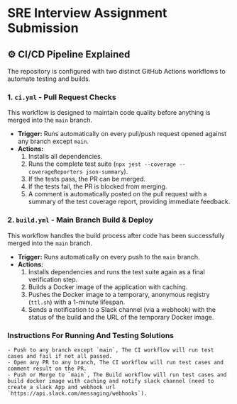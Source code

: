 # SRE Interview Assignment Submission

## ⚙️ CI/CD Pipeline Explained

The repository is configured with two distinct GitHub Actions workflows to automate testing and builds.

### 1. `ci.yml` - Pull Request Checks

This workflow is designed to maintain code quality before anything is merged into the `main` branch.

-   **Trigger:** Runs automatically on every pull/push request opened against any branch except `main`.
-   **Actions:**
    1.  Installs all dependencies.
    2.  Runs the complete test suite (`npx jest --coverage --coverageReporters json-summary`).
    3.  If the tests pass, the PR can be merged.
    4.  If the tests fail, the PR is blocked from merging.
    5.  A comment is automatically posted on the pull request with a summary of the test coverage report, providing immediate feedback.

### 2. `build.yml` - Main Branch Build & Deploy

This workflow handles the build process after code has been successfully merged into the `main` branch.

-   **Trigger:** Runs automatically on every push to the `main` branch.
-   **Actions:**
    1.  Installs dependencies and runs the test suite again as a final verification step.
    2.  Builds a Docker image of the application with caching.
    3.  Pushes the Docker image to a temporary, anonymous registry (`ttl.sh`) with a 1-minute lifespan.
    4.  Sends a notification to a Slack channel (via a webhook) with the status of the build and the URL of the temporary Docker image.

### Instructions For Running And Testing Solutions

    - Push to any branch except `main`, The CI workflow will run test cases and fail if not all passed.
    - Open any PR to any branch, The CI workflow will run test cases and comment result on the PR.
    - Push or Merge to `main`, The Build workflow will run test cases and build docker image with caching and notify slack channel (need to create a slack App and webhook url `https://api.slack.com/messaging/webhooks`).

